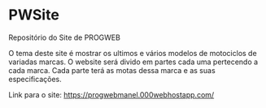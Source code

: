 # PWSite
Repositório do Site de PROGWEB

O tema deste site é mostrar os ultimos e vários modelos de motociclos de variadas marcas. O website será divido em partes cada uma pertecendo a cada marca.
Cada parte terá as motas dessa marca e as suas especificações.


Link para o site: https://progwebmanel.000webhostapp.com/
